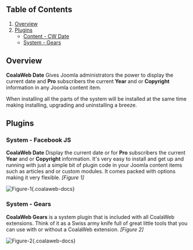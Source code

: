## Table of Contents
1.  [Overview](#overview)
2.  [Plugins](#plugins)
    -   [Content - CW Date](#plg-date)
    -   [System - Gears](#plg-gears)

## <a class="doc-top" name="overview"></a>Overview

**CoalaWeb Date** Gives Joomla administrators the power to display the current date and **Pro** subscribers the current **Year** and or **Copyright** information in any Joomla content item.

<div class="uk-alert">When installing all the parts of the system will be installed at the same time making installing, upgrading and uninstalling a breeze.</div>

## <a name="plugins"></a>Plugins

### <a name="plg-facebookjs"></a>System - Facebook JS

**CoalaWeb Date** Display the current date or for **Pro** subscribers the current **Year** and or **Copyright** information. It's very easy to install and get up and running with just a simple bit of plugin code in your Joomla content items such as articles and or custom modules. It comes packed with options making it very flexible. *\[Figure 1\]*

![Figure-1](http://cdn.coalaweb.com/images/docs/joomla-extensions/date/cw-date.png "Figure-1"){.coalaweb-docs}

### <a name="plg-gears"></a>System - Gears

**CoalaWeb Gears** is a system plugin that is included with all CoalaWeb extensions. Think of it as a Swiss army knife full of great little tools that you can use with or without a CoalaWeb extension. *\[Figure 2\]*

![Figure-2](http://cdn.coalaweb.com/images/docs/joomla-extensions/gears/cw-gears.png "Figure-2"){.coalaweb-docs}